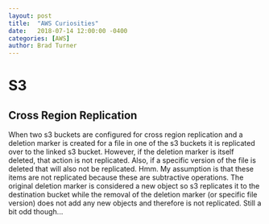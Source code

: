 ```yaml
---
layout: post
title:  "AWS Curiosities"
date:   2018-07-14 12:00:00 -0400
categories: [AWS]
author: Brad Turner
---
```


# S3

## Cross Region Replication

When two s3 buckets are configured for cross region replication and a deletion marker is created for a file in one of the s3 buckets it is replicated over to the linked s3 bucket.  However, if the deletion marker is itself deleted, that action is not replicated. Also, if a specific version of the file is deleted that will also not be replicated.  Hmm.  My assumption is that these items are not replicated because these are subtractive operations.  The original deletion marker is considered a new object so s3 replicates it to the destination bucket while the removal of the deletion marker (or specific file version) does not add any new objects and therefore is not replicated.  Still a bit odd though...
